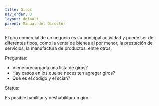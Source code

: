 ```yaml
---
title: Giros
nav_order: 3
layout: default
parent: Manual del Director
---
```


El giro comercial de un negocio es su principal actividad y puede ser de diferentes tipos, como la venta de bienes al por menor, la prestación de servicios, la manufactura de productos, entre otros.

Preguntas: 
- Viene precargada una lista de giros?
- Hay casos en los que se necesiten agregar giros?
- Qué es el código y el scian?

Status:

Es posible habilitar y deshabilitar un giro
